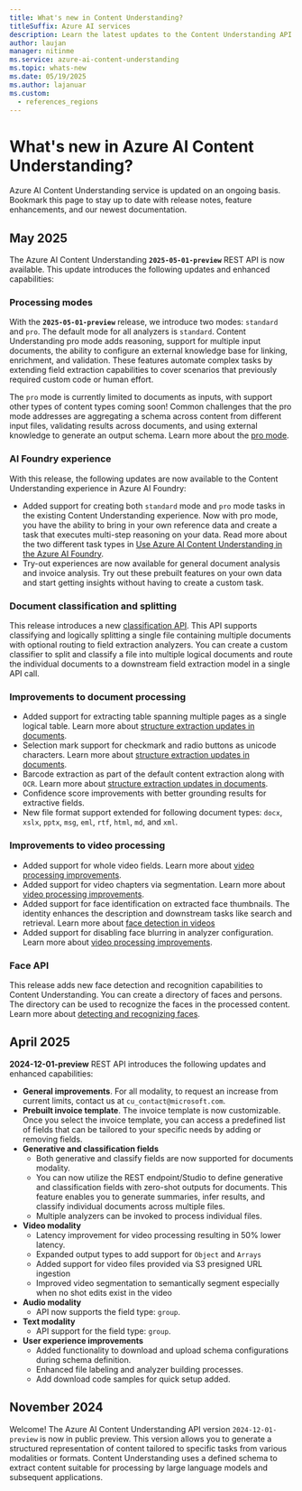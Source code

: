 ```yaml
---
title: What's new in Content Understanding?
titleSuffix: Azure AI services
description: Learn the latest updates to the Content Understanding API.
author: laujan
manager: nitinme
ms.service: azure-ai-content-understanding
ms.topic: whats-new
ms.date: 05/19/2025
ms.author: lajanuar
ms.custom:
  - references_regions
---
```


# What's new in Azure AI Content Understanding?

Azure AI Content Understanding service is updated on an ongoing basis. Bookmark this page to stay up to date with release notes, feature enhancements, and our newest documentation.

## May 2025

The Azure AI Content Understanding **`2025-05-01-preview`** REST API is now available. This update introduces the following updates and enhanced capabilities:

### Processing modes

With the **`2025-05-01-preview`** release, we introduce two modes: `standard` and `pro`.
The default mode for all analyzers is `standard`.
Content Understanding pro mode adds reasoning, support for multiple input documents, the ability to configure an external knowledge base for linking, enrichment, and validation.
These features automate complex tasks by extending field extraction capabilities to cover scenarios that previously required custom code or human effort.

The `pro` mode is currently limited to documents as inputs, with support other types of content types coming soon!
Common challenges that the pro mode addresses are aggregating a schema across content from different input files, validating results across documents, and using external knowledge to generate an output schema.
Learn more about the [pro mode](concepts/standard-pro-modes.md).

### AI Foundry experience

With this release, the following updates are now available to the Content Understanding experience in Azure AI Foundry:

* Added support for creating both `standard` mode and `pro` mode tasks in the existing Content Understanding experience. Now with pro mode, you have the ability to bring in your own reference data and create a task that executes multi-step reasoning on your data. Read more about the two different task types in [Use Azure AI Content Understanding in the Azure AI Foundry](./quickstart/use-ai-foundry.md).
* Try-out experiences are now available for general document analysis and invoice analysis. Try out these prebuilt features on your own data and start getting insights without having to create a custom task. 

### Document classification and splitting

This release introduces a new [classification API](concepts/classifier.md). This API supports classifying and logically splitting a single file containing multiple documents with optional routing to field extraction analyzers. You can create a custom classifier to split and classify a file into multiple logical documents and route the individual documents to a downstream field extraction model in a single API call.

### Improvements to document processing

* Added support for extracting table spanning multiple pages as a single logical table. Learn more about [structure extraction updates in documents](document/elements.md).
* Selection mark support for checkmark and radio buttons as unicode characters. Learn more about [structure extraction updates in documents](document/elements.md).
* Barcode extraction as part of the default content extraction along with `OCR`. Learn more about [structure extraction updates in documents](document/elements.md).
* Confidence score improvements with better grounding results for extractive fields.
* New file format support extended for following document types: `docx`, `xslx`, `pptx`, `msg`, `eml`, `rtf`, `html`, `md`, and `xml`.

### Improvements to video processing

* Added support for whole video fields. Learn more about [video processing improvements](video/overview.md#segmentation-mode).
* Added support for video chapters via segmentation. Learn more about [video processing improvements](video/overview.md#segmentation-mode).
* Added support for face identification on extracted face thumbnails. The identity enhances the description and downstream tasks like search and retrieval. Learn more about [face detection in videos](video/overview.md#content-extraction---grouping-and-identification)
* Added support for disabling face blurring in analyzer configuration. Learn more about [video processing improvements](video/overview.md#field-extraction--face-description).

### Face API

This release adds new face detection and recognition capabilities to Content Understanding. You can create a directory of faces and persons. The directory can be used to recognize the faces in the processed content. Learn more about [detecting and recognizing faces](face/overview.md).


## April 2025

**2024-12-01-preview** REST API introduces the following updates and enhanced capabilities:

* **General improvements**. For all modality, to request an increase from current limits, contact us at `cu_contact@microsoft.com`.
* **Prebuilt invoice template**. The invoice template is now customizable. Once you select the invoice template, you can access a predefined list of fields that can be tailored to your specific needs by adding or removing fields.
* **Generative and classification fields**
  * Both generative and classify fields are now supported for documents modality.
  * You can now utilize the REST endpoint/Studio to define generative and classification fields with zero-shot outputs for documents. This feature enables you to generate summaries, infer results, and classify individual documents across multiple files.
  * Multiple analyzers can be invoked to process individual files.
* **Video modality**
  * Latency improvement for video processing resulting in 50% lower latency.
  * Expanded output types to add support for `Object` and `Arrays`
  * Added support for video files provided via S3 presigned URL ingestion
  * Improved video segmentation to semantically segment especially when no shot edits exist in the video
* **Audio modality**
  * API now supports the field type: `group`.
* **Text modality**
  * API support for the field type: `group`.
* **User experience improvements**
  * Added functionality to download and upload schema configurations during schema definition.
  * Enhanced file labeling and analyzer building processes.
  * Add download code samples for quick setup added.

## November 2024

Welcome! The Azure AI Content Understanding API version `2024-12-01-preview` is now in public preview. This version allows you to generate a structured representation of content tailored to specific tasks from various modalities or formats. Content Understanding uses a defined schema to extract content suitable for processing by large language models and subsequent applications.

